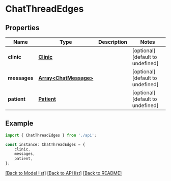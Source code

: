 # ChatThreadEdges


## Properties

Name | Type | Description | Notes
------------ | ------------- | ------------- | -------------
**clinic** | [**Clinic**](Clinic.md) |  | [optional] [default to undefined]
**messages** | [**Array&lt;ChatMessage&gt;**](ChatMessage.md) |  | [optional] [default to undefined]
**patient** | [**Patient**](Patient.md) |  | [optional] [default to undefined]

## Example

```typescript
import { ChatThreadEdges } from './api';

const instance: ChatThreadEdges = {
    clinic,
    messages,
    patient,
};
```

[[Back to Model list]](../README.md#documentation-for-models) [[Back to API list]](../README.md#documentation-for-api-endpoints) [[Back to README]](../README.md)
